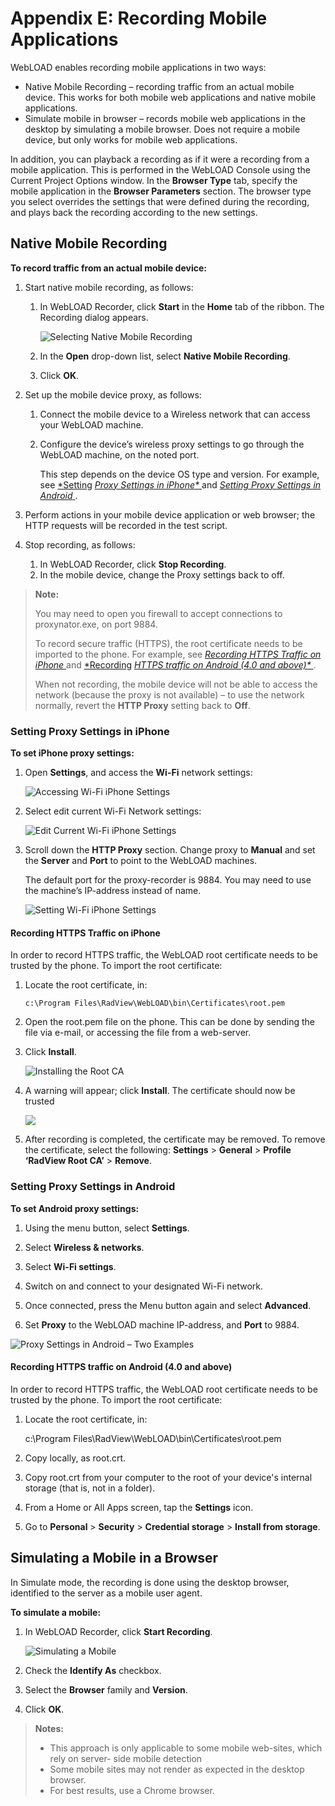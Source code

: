 ﻿# Appendix E: Recording Mobile Applications

WebLOAD enables recording mobile applications in two ways:

- Native Mobile Recording – recording traffic from an actual mobile device. This works for both mobile web applications and native mobile applications.
- Simulate mobile in browser – records mobile web applications in the desktop by simulating a mobile browser. Does not require a mobile device, but only works for mobile web applications.

In addition, you can playback a recording as if it were a recording from a mobile application. This is performed in the WebLOAD Console using the Current Project Options window. In the **Browser Type** tab, specify the mobile application in the **Browser Parameters** section. The browser type you select overrides the settings that were defined during the recording, and plays back the recording according to the new settings.



## Native Mobile Recording

**To record traffic from an actual mobile device:**

1. Start native mobile recording, as follows:

   1. In WebLOAD Recorder, click **Start** in the **Home** tab of the ribbon. The Recording dialog appears.

      ![Selecting Native Mobile Recording](../images/select_native_recording.png)

   2. In the **Open** drop-down list, select **Native Mobile Recording**.

   3. Click **OK**.

2. Set up the mobile device proxy, as follows:

   1. Connect the mobile device to a Wireless network that can access your WebLOAD machine.

   2. Configure the device’s wireless proxy settings to go through the WebLOAD machine, on the noted port.

      This step depends on the device OS type and version. For example, see [*Setting](#_bookmark358) *[Proxy Settings in iPhone* ](#_bookmark358)* and [*Setting Proxy Settings in Android* ](#_bookmark360).

3. Perform actions in your mobile device application or web browser; the HTTP requests will be recorded in the test script.

4. Stop recording, as follows:

   1. In WebLOAD Recorder, click **Stop Recording**.
   2. In the mobile device, change the Proxy settings back to off.


> **Note:** 
>
> You may need to open you firewall to accept connections to proxynator.exe, on port 9884.
>
> To record secure traffic (HTTPS), the root certificate needs to be imported to the phone. For example, see [*Recording HTTPS Traffic on iPhone* ](#_bookmark359) and [*Recording](#_bookmark361) *[HTTPS traffic on Android (4.0 and above)* ](#_bookmark361)*.
>
> When not recording, the mobile device will not be able to access the network (because the proxy is not available) – to use the network normally, revert the **HTTP Proxy** setting back to **Off**.

### Setting Proxy Settings in iPhone

**To set iPhone proxy settings:**

1. Open **Settings**, and access the **Wi-Fi** network settings:

   ![Accessing Wi-Fi iPhone Settings](../images/access_wifi_settings.jpeg)

2. Select edit current Wi-Fi Network settings:

   ![Edit Current Wi-Fi iPhone Settings](../images/edit_wifi_settings.jpeg)

3. Scroll down the **HTTP Proxy** section. Change proxy to **Manual** and set the **Server** and **Port** to point to the WebLOAD machines.

   The default port for the proxy-recorder is 9884. You may need to use the machine’s IP-address instead of name.

   ![Setting Wi-Fi iPhone Settings](../images/setting_iphone_wifi.jpeg)





#### **Recording HTTPS Traffic on iPhone**

In order to record HTTPS traffic, the WebLOAD root certificate needs to be trusted by the phone. To import the root certificate:

1. Locate the root certificate, in:

   `c:\Program Files\RadView\WebLOAD\bin\Certificates\root.pem`

1. Open the root.pem file on the phone. This can be done by sending the file via e-mail, or accessing the file from a web-server.

1. Click **Install**.

   ![Installing the Root CA](../images/install_root_ca.jpeg)

1. A warning will appear; click **Install**. The certificate should now be trusted

   ![](../images/root_ca.jpeg)

1. After recording is completed, the certificate may be removed. To remove the certificate, select the following: **Settings** > **General** > **Profile ‘RadView Root CA’** > **Remove**.



### Setting Proxy Settings in Android

**To set Android proxy settings:**

1. Using the menu button, select **Settings**.

1. Select **Wireless & networks**.

1. Select **Wi-Fi settings**.

1. Switch on and connect to your designated Wi-Fi network.

1. Once connected, press the Menu button again and select **Advanced**.

1. Set **Proxy** to the WebLOAD machine IP-address, and **Port** to 9884.

![Proxy Settings in Android – Two Examples](../images/proxy_settings_adroid.png)




#### Recording HTTPS traffic on Android (4.0 and above)

In order to record HTTPS traffic, the WebLOAD root certificate needs to be trusted by the phone. To import the root certificate:

1. Locate the root certificate, in:

   c:\Program Files\RadView\WebLOAD\bin\Certificates\root.pem

1. Copy locally, as root.crt.

1. Copy root.crt from your computer to the root of your device's internal storage (that is, not in a folder).

1. From a Home or All Apps screen, tap the **Settings** icon.

1. Go to **Personal** > **Security** > **Credential storage** > **Install from storage**.


## **Simulating a Mobile in a Browser**

In Simulate mode, the recording is done using the desktop browser, identified to the server as a mobile user agent.

**To simulate a mobile:**

1. In WebLOAD Recorder, click **Start Recording**.

   ![Simulating a Mobile](../images/simulating_mobile.png)

2. Check the **Identify As** checkbox.

3. Select the **Browser** family and **Version**.

4. Click **OK**.

> **Notes:** 
>
> - This approach is only applicable to some mobile web-sites, which rely on server- side mobile detection
> - Some mobile sites may not render as expected in the desktop browser.
> - For best results, use a Chrome browser.


